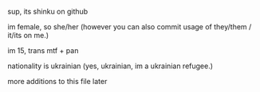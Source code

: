 sup, its shinku on github

im female, so she/her (however you can also commit usage of they/them / it/its on me.)

im 15, trans mtf + pan

nationality is ukrainian (yes, ukrainian, im a ukrainian refugee.)

more additions to this file later
<!---
This file is basically my github bio.
--->
